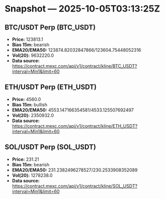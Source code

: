 # Snapshot — 2025-10-05T03:13:25Z

## BTC/USDT Perp (BTC_USDT)
- **Price:** 123813.1
- **Bias 15m:** bearish
- **EMA20/EMA50:** 123874.82032847866/123604.75448052316
- **Vol(20):** 9632220.0
- **Data source:** https://contract.mexc.com/api/v1/contract/kline/BTC_USDT?interval=Min1&limit=60

## ETH/USDT Perp (ETH_USDT)
- **Price:** 4560.0
- **Bias 15m:** bullish
- **EMA20/EMA50:** 4553.147166354581/4533.125507692497
- **Vol(20):** 2350932.0
- **Data source:** https://contract.mexc.com/api/v1/contract/kline/ETH_USDT?interval=Min1&limit=60

## SOL/USDT Perp (SOL_USDT)
- **Price:** 231.21
- **Bias 15m:** bearish
- **EMA20/EMA50:** 231.2382496278527/230.2533908352089
- **Vol(20):** 1278238.0
- **Data source:** https://contract.mexc.com/api/v1/contract/kline/SOL_USDT?interval=Min1&limit=60
